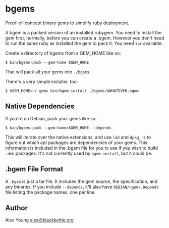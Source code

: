 bgems
=====

Proof-of-concept binary gems to simplify ruby deployment.

A bgem is a packed version of an installed rubygem.  You need to install
the gem first, normally, before you can create a .bgem.  However you
don't need to run the same ruby as installed the gem to pack it. You
need `tar` available.

Create a directory of bgems from a GEM\_HOME like so:

    $ bin/bgems-pack --gem-home $GEM_HOME

That will pack all your gems into `./bgems`.

There's a very simple installer, too:

    $ $GEM_HOME=~/.gems bin/bgem-install ./bgems/$WHATEVER.bgem

Native Dependencies
-------------------

If you're on Debian, pack your gems like so:

    $ bin/bgems-pack --gem-home=$GEM_HOME --depends

This will iterate over the native extensions, and use `ldd` and `dpkg
-S` to figure out which apt packages are dependencies of your gems.
This information is included in the .bgem file for you to use if you
wish to build `.deb` packages.  It's not currently used by
`bgem-install`, but it could be.

.bgem File Format
-----------------

A `.bgem` is just a tar file.  It includes the gem source, the
specification, and any binaries.  If you include `--depends`, it'll also
have `DEBIAN/<gem>.Depends` file listing the package names, one per
line.

Author
-----

Alex Young <alex@blackkettle.org>
